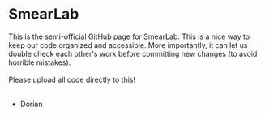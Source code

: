 # SmearLab
This is the semi-official GitHub page for SmearLab. This is a nice way to keep our code organized and accessible. More importantly, it can let us double check each other's work before committing new changes (to avoid horrible mistakes). <br>
<br>Please upload all code directly to this! <br><br>

- Dorian
